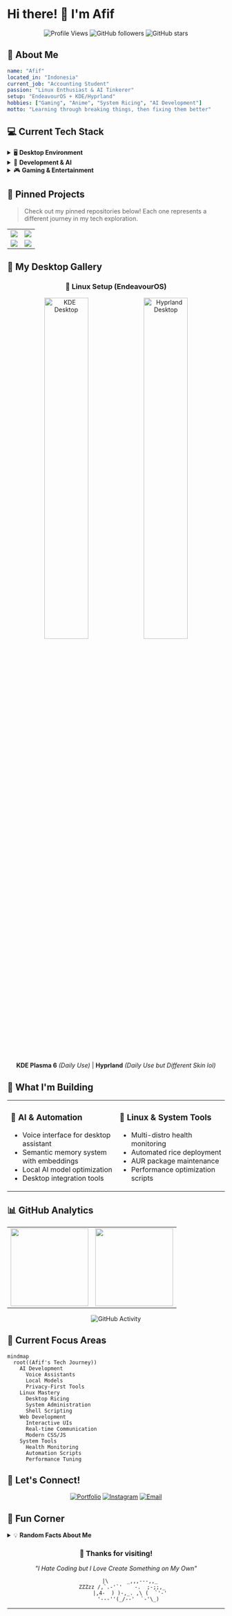 # Hi there! 👋 I'm Afif

<div align="center">

![Profile Views](https://komarev.com/ghpvc/?username=afif25fradana&color=blueviolet&style=flat-square&label=Profile+Views)
![GitHub followers](https://img.shields.io/github/followers/afif25fradana?style=social)
![GitHub stars](https://img.shields.io/github/stars/afif25fradana?style=social)

</div>

## 🎯 About Me

```yaml
name: "Afif"
located_in: "Indonesia"
current_job: "Accounting Student"
passion: "Linux Enthusiast & AI Tinkerer"
setup: "EndeavourOS + KDE/Hyprland"
hobbies: ["Gaming", "Anime", "System Ricing", "AI Development"]
motto: "Learning through breaking things, then fixing them better"
```

## 💻 Current Tech Stack

<details>
<summary>🖥️ <strong>Desktop Environment</strong></summary>

- **OS**: EndeavourOS (Arch-based)
- **DE**: KDE Plasma 6 
- **WM**: Hyprland (tiling)
- **Terminal**: Kitty + Konsole
- **Shell**: Fish
- **Theme**: Sweet-Dark + Custom configs

</details>

<details>
<summary>🤖 <strong>Development & AI</strong></summary>

- **Languages**: Python, JavaScript, Shell
- **Frameworks**: FastAPI, Electron, Flask
- **AI Stack**: Ollama, Gemma 3, Whisper, Piper
- **Tools**: Git, Poetry, npm, AUR helpers
- **Databases**: SQLite, JSON storage

</details>

<details>
<summary>🎮 <strong>Gaming & Entertainment</strong></summary>

- **Platform**: PC (Windows 11 dual boot)
- **Genres**: Story-driven RPGs, Racing sims
- **Current**: Adventure games, indie titles
- **Anime**: Slice of life, adventure genres
- **Streaming**: Casual YouTube, tech content

</details>

## 📌 Pinned Projects

> Check out my pinned repositories below! Each one represents a different journey in my tech exploration.

<div align="center">

<table>
  <tr>
    <td>
      <a href="https://github.com/afif25fradana/lyra-voice-assistant">
        <img src="https://github-readme-stats.vercel.app/api/pin/?username=afif25fradana&repo=lyra-voice-assistant&theme=tokyonight&hide_border=true" />
      </a>
    </td>
    <td>
      <a href="https://github.com/afif25fradana/health-check">
        <img src="https://github-readme-stats.vercel.app/api/pin/?username=afif25fradana&repo=health-check&theme=tokyonight&hide_border=true" />
      </a>
    </td>
  </tr>
  <tr>
    <td>
      <a href="https://github.com/afif25fradana/personal-dual-de-ricing-endeavouros">
        <img src="https://github-readme-stats.vercel.app/api/pin/?username=afif25fradana&repo=personal-dual-de-ricing-endeavouros&theme=tokyonight&hide_border=true" />
      </a>
    </td>
    <td>
      <a href="https://github.com/afif25fradana/afif25fradana.github.io">
        <img src="https://github-readme-stats.vercel.app/api/pin/?username=afif25fradana&repo=afif25fradana.github.io&theme=tokyonight&hide_border=true" />
      </a>
    </td>
  </tr>
</table>

</div>

## 🎨 My Desktop Gallery

<div align="center">

### 🐧 Linux Setup (EndeavourOS)
<img src="https://res.cloudinary.com/dta7ppwxj/image/upload/v1755364559/Screenshot_20250731_092322_uamet9.png" alt="KDE Desktop" width="45%"> <img src="https://res.cloudinary.com/dta7ppwxj/image/upload/v1755364553/250727_12h52m22s_screenshot_vvfjl7.png" alt="Hyprland Desktop" width="45%">

**KDE Plasma 6** *(Daily Use)* | **Hyprland** *(Daily Use but Different Skin lol)*

</div>

## 🚀 What I'm Building

<table>
<tr>
<td width="50%">

### 🤖 AI & Automation
- Voice interface for desktop assistant
- Semantic memory system with embeddings
- Local AI model optimization
- Desktop integration tools

</td>
<td width="50%">

### 🐧 Linux & System Tools  
- Multi-distro health monitoring
- Automated rice deployment
- AUR package maintenance
- Performance optimization scripts

</td>
</tr>
</table>

## 📊 GitHub Analytics

<div align="center">

<table>
  <tr>
    <td>
      <a href="https://github.com/afif25fradana">
        <img height="180em" src="https://github-readme-stats.vercel.app/api?username=afif25fradana&show_icons=true&theme=tokyonight&include_all_commits=true&count_private=true&hide_border=true"/>
      </a>
    </td>
    <td>
      <a href="https://github.com/afif25fradana">
        <img height="180em" src="https://github-readme-stats.vercel.app/api/top-langs/?username=afif25fradana&layout=compact&langs_count=8&theme=tokyonight&hide_border=true"/>
      </a>
    </td>
  </tr>
</table>

</div>

<div align="center">
  
![GitHub Activity](https://github-readme-activity-graph.vercel.app/graph?username=afif25fradana&theme=tokyo-night&hide_border=true)

</div>

## 🎯 Current Focus Areas

```mermaid
mindmap
  root((Afif's Tech Journey))
    AI Development
      Voice Assistants
      Local Models
      Privacy-First Tools
    Linux Mastery
      Desktop Ricing
      System Administration
      Shell Scripting
    Web Development
      Interactive UIs
      Real-time Communication
      Modern CSS/JS
    System Tools
      Health Monitoring
      Automation Scripts
      Performance Tuning
```

## 🤝 Let's Connect!

<div align="center">

[![Portfolio](https://img.shields.io/badge/Portfolio-afif25fradana.github.io-blue?style=for-the-badge&logo=github-pages)](https://afif25fradana.github.io/)
[![Instagram](https://img.shields.io/badge/Instagram-@afif__fradana-E4405F?style=for-the-badge&logo=instagram&logoColor=white)](https://www.instagram.com/afif_fradana/)
[![Email](https://img.shields.io/badge/Email-Contact%20Me-D14836?style=for-the-badge&logo=gmail&logoColor=white)](mailto:fradanaafif@gmail.com)

</div>

## 🎪 Fun Corner

<details>
<summary>💡 <strong>Random Facts About Me</strong></summary>

- 🌙 **Best Coding Hours**: When I have the guts to do it
- 🔥 **Biggest Win**: Successfully rice-ing my desktop without breaking it
- 😅 **Biggest Fail**: Accidentally wiping my /home partition and windows partition too
- 🎯 **Current Goal**: Build offline AI assistant (I hope it’s worth it)
- 🌸 **Guilty Pleasure**: Spending hours tweaking window manager configs and somehow breaking everything

</details>

<div align="center">

### 💖 Thanks for visiting!

*"I Hate Coding but I Love Create Something on My Own"*

```ascii
         |\      _,,,---,,_
    ZZZzz /,`.-'`'    -.  ;-;;,_
         |,4-  ) )-,_. ,\ (  `'-'
        '---''(_/--'  `-'\_)
```

</div>

---

